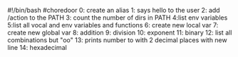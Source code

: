 #!/bin/bash
#choredoor
0: create an alias
1: says hello to the user
2: add /action to the PATH
3: count the number of dirs in PATH
4:list env variables
5:list all vocal and env variables and functions
6: create new local var
7: create new global var
8: addition
9: division
10: exponent
11: binary
12: list all combinations but "oo"
13: prints number to with 2 decimal places with new line
14: hexadecimal
